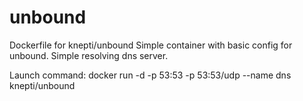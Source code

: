 # unbound
Dockerfile for knepti/unbound
Simple container with basic config for unbound. Simple resolving dns server.

Launch command:
docker run -d -p 53:53 -p 53:53/udp --name dns knepti/unbound
